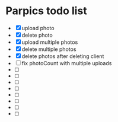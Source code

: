 # Parpics todo list

- [x] upload photo
- [x] delete photo
- [x] upload multiple photos
- [x] delete multiple photos
- [x] delete photos after deleting client
- [ ] fix photoCount with multiple uploads
- [ ]
- [ ]
- [ ]
- [ ]
- [ ]
- [ ]
- [ ]
- [ ]
